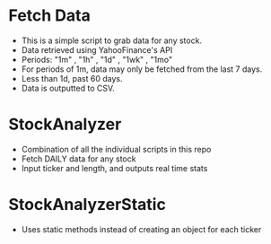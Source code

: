 # Fetch Data
- This is a simple script to grab data for any stock. 
- Data retrieved using YahooFinance's API
- Periods: "1m" , "1h" , "1d" , "1wk" , "1mo" 
- For periods of 1m, data may only be fetched from the last 7 days.
- Less than 1d, past 60 days.
- Data is outputted to CSV.
# StockAnalyzer
- Combination of all the individual scripts in this repo
- Fetch DAILY data for any stock
- Input ticker and length, and outputs real time stats
# StockAnalyzerStatic
- Uses static methods instead of creating an object for each ticker
